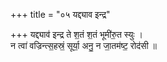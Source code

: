+++
title = "०५ यद्द्याव इन्द्र"

+++
यद्द्याव॑ इन्द्र ते श॒तं श॒तं भूमी॑रु॒त स्युः ।  
न त्वा॑ वज्रिन्त्स॒हस्रं॒ सूर्या॒ अनु॒ न जा॒तम॑ष्ट॒ रोद॑सी ॥